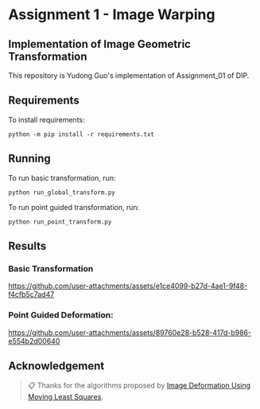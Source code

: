 # Assignment 1 - Image Warping

## Implementation of Image Geometric Transformation

This repository is Yudong Guo's implementation of Assignment_01 of DIP. 

## Requirements

To install requirements:

```setup
python -m pip install -r requirements.txt
```


## Running

To run basic transformation, run:

```basic
python run_global_transform.py
```

To run point guided transformation, run:

```point
python run_point_transform.py
```

## Results 
### Basic Transformation
https://github.com/user-attachments/assets/e1ce4099-b27d-4ae1-9f48-f4cfb5c7ad47

### Point Guided Deformation:

https://github.com/user-attachments/assets/89760e28-b528-417d-b986-e554b2d00640


## Acknowledgement

>📋 Thanks for the algorithms proposed by [Image Deformation Using Moving Least Squares](https://people.engr.tamu.edu/schaefer/research/mls.pdf).
